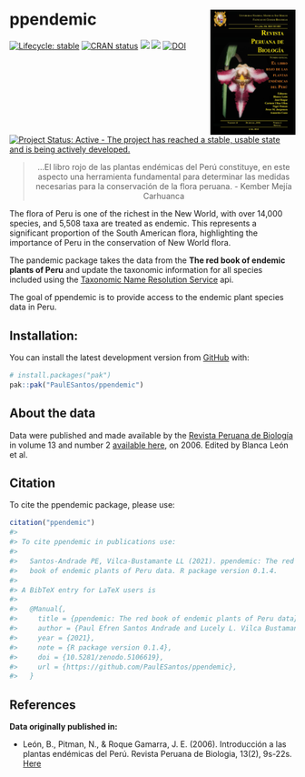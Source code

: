 
<!-- README.md is generated from README.Rmd. Please edit that file -->

# ppendemic <a href='https://github.com/PaulESantos/ppendemic'><img src='man/figures/cover_ppendemic.jpg' align="right" height="220" width="150" /></a>

<!-- badges: start -->

[![Lifecycle:
stable](https://img.shields.io/badge/lifecycle-stable-green.svg)](https://lifecycle.r-lib.org/articles/stages.html)
[![CRAN
status](https://www.r-pkg.org/badges/version/ppendemic)](https://CRAN.R-project.org/package=ppendemic)
[![](http://cranlogs.r-pkg.org/badges/grand-total/ppendemic?color=green)](https://cran.r-project.org/package=ppendemic)
[![](http://cranlogs.r-pkg.org/badges/last-week/ppendemic?color=green)](https://cran.r-project.org/package=ppendemic)
[![DOI](https://zenodo.org/badge/336340798.svg)](https://zenodo.org/badge/latestdoi/336340798)
[![Project Status: Active - The project has reached a stable, usable
state and is being actively
developed.](https://www.repostatus.org/badges/latest/active.svg)](https://www.repostatus.org/#active)
<!-- badges: end -->

<blockquote align="center">
…El libro rojo de las plantas endémicas del Perú constituye, en este
aspecto una herramienta fundamental para determinar las medidas
necesarias para la conservación de la flora peruana. - Kember Mejía
Carhuanca
</blockquote>

The flora of Peru is one of the richest in the New World, with over
14,000 species, and 5,508 taxa are treated as endemic. This represents a
significant proportion of the South American flora, highlighting the
importance of Peru in the conservation of New World flora.

The pandemic package takes the data from the **The red book of endemic
plants of Peru** and update the taxonomic information for all species
included using the [Taxonomic Name Resolution
Service](https://tnrs.biendata.org/) api.

The goal of ppendemic is to provide access to the endemic plant species
data in Peru.

## Installation:

You can install the latest development version from
[GitHub](https://github.com/) with:

``` r
# install.packages("pak")
pak::pak("PaulESantos/ppendemic")
```

## About the data

Data were published and made available by the [Revista Peruana de
Biología](https://revistasinvestigacion.unmsm.edu.pe/index.php/rpb/index)
in volume 13 and number 2 [available
here](https://revistasinvestigacion.unmsm.edu.pe/index.php/rpb/issue/view/153),
on 2006. Edited by Blanca León et al.

## Citation

To cite the ppendemic package, please use:

``` r
citation("ppendemic")
#> 
#> To cite ppendemic in publications use:
#> 
#>   Santos-Andrade PE, Vilca-Bustamante LL (2021). ppendemic: The red
#>   book of endemic plants of Peru data. R package version 0.1.4.
#> 
#> A BibTeX entry for LaTeX users is
#> 
#>   @Manual{,
#>     title = {ppendemic: The red book of endemic plants of Peru data},
#>     author = {Paul Efren Santos Andrade and Lucely L. Vilca Bustamante},
#>     year = {2021},
#>     note = {R package version 0.1.4},
#>     doi = {10.5281/zenodo.5106619},
#>     url = {https://github.com/PaulESantos/ppendemic},
#>   }
```

## References

**Data originally published in:**

- León, B., Pitman, N., & Roque Gamarra, J. E. (2006). Introducción a
  las plantas endémicas del Perú. Revista Peruana de Biologia, 13(2),
  9s-22s.
  [Here](https://revistasinvestigacion.unmsm.edu.pe/index.php/rpb/issue/view/153)
